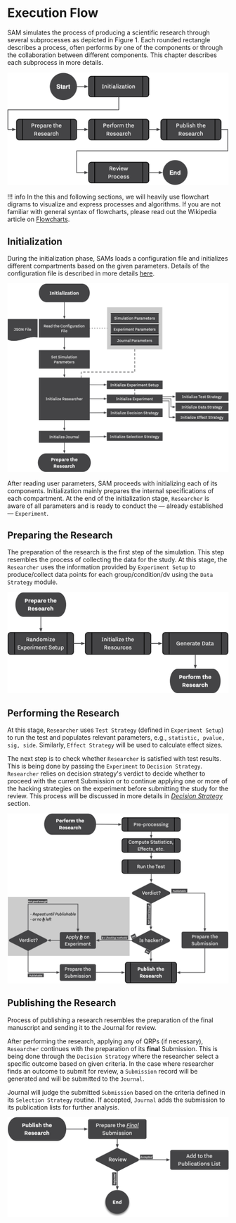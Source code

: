 # Execution Flow

SAM simulates the process of producing a scientific research through several subprocesses as depicted in Figure 1. Each rounded rectangle describes a process, often performs by one of the components or through the collaboration between different components. This chapter describes each subprocess in more details.

![<b>Figure 1.</b> Overall Execution Flow of SAM](/figures/main-routine.png)

!!! info
	In the this and following sections, we will heavily use flowchart digrams to visualize and express processes and algorithms. If you are not familiar with general syntax of flowcharts, please read out the Wikipedia article on [Flowcharts](https://en.wikipedia.org/wiki/Flowchart#Building_blocks).

## Initialization

During the initialization phase, SAMs loads a configuration file and initializes different compartments based on the given parameters. Details of the configuration file is described in more details [here](configuration-file.md). 

![<b>Figure 2.</b> Initialization Routine.](/figures/initialization.png)

After reading user parameters, SAM proceeds with initializing each of its components. Initialization mainly prepares the internal specifications of each compartment. At the end of the initialization stage, `Researcher` is aware of all parameters and is ready to conduct the — already established — `Experiment`.

## Preparing the Research

The preparation of the research is the first step of the simulation. This step resembles the process of collecting the data for the study. At this stage, the `Researcher` uses the information provided by `Experiment Setup` to produce/collect data points for each group/condition/dv using the `Data Strategy` module.

![<b>Figure 3.</b> Preparing the Research.](/figures/prepare-research.png)

## Performing the Research

At this stage, `Researcher` uses `Test Strategy` (defined in `Experiment Setup`) to run the test and populates relevant parameters, e.g., `statistic, pvalue, sig, side`. Similarly, `Effect Strategy` will be used to calculate effect sizes.

The next step is to check whether `Researcher` is satisfied with test results. This is being done by passing the `Experiment` to `Decision Strategy`. `Researcher` relies on decision strategy's verdict to decide whether to proceed with the current Submission or to continue applying one or more of the hacking strategies on the experiment before submitting the study for the review. This process will be discussed in more details in *[Decision Strategy](decision-strategy.md)* section.

![Figure 4. Steps involving performing the research](/figures/perform-research.png)

## Publishing the Research

Process of publishing a research resembles the preparation of the final manuscript and sending it to the Journal for review.

After performing the research, applying any of QRPs (if necessary), `Researcher` continues with the preparation of its **final** Submission. This is being done through the `Decision Strategy` where the researcher select a specific outcome based on given criteria. In the case where researcher finds an outcome to submit for review, a `Submission` record will be generated and will be submitted to the `Journal`. 

Journal will judge the submitted `Submission` based on the criteria defined in its `Selection Strategy` routine. If accepted, `Journal` adds the submission to its publication lists for further analysis.

![Figure 5. Steps involving publishing a research](/figures/publish-research.png)
